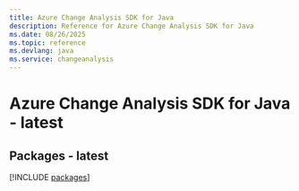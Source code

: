 ```yaml
---
title: Azure Change Analysis SDK for Java
description: Reference for Azure Change Analysis SDK for Java
ms.date: 08/26/2025
ms.topic: reference
ms.devlang: java
ms.service: changeanalysis
---
```

# Azure Change Analysis SDK for Java - latest
## Packages - latest
[!INCLUDE [packages](change-analysis-index.md)]